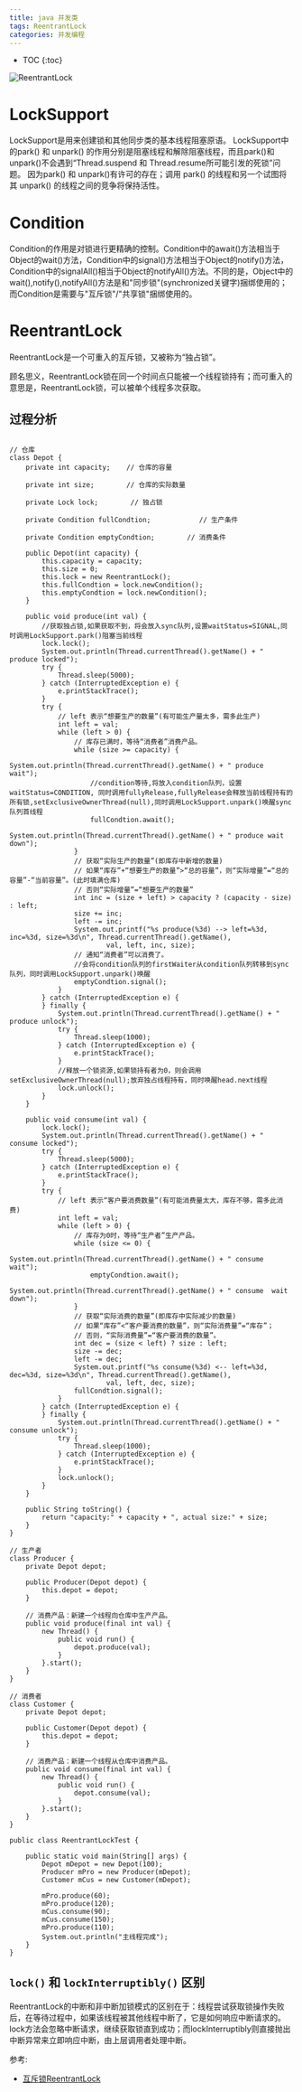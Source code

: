 ```yaml
---
title: java 并发类
tags: ReentrantLock
categories: 并发编程
---
```

* TOC
{:toc}

![ReentrantLock](.2017-12-04-map_images\ReentrantLock.png)

# LockSupport
LockSupport是用来创建锁和其他同步类的基本线程阻塞原语。
LockSupport中的park() 和 unpark() 的作用分别是阻塞线程和解除阻塞线程，而且park()和unpark()不会遇到“Thread.suspend 和 Thread.resume所可能引发的死锁”问题。
因为park() 和 unpark()有许可的存在；调用 park() 的线程和另一个试图将其 unpark() 的线程之间的竞争将保持活性。


# Condition
Condition的作用是对锁进行更精确的控制。Condition中的await()方法相当于Object的wait()方法，Condition中的signal()方法相当于Object的notify()方法，Condition中的signalAll()相当于Object的notifyAll()方法。不同的是，Object中的wait(),notify(),notifyAll()方法是和"同步锁"(synchronized关键字)捆绑使用的；而Condition是需要与"互斥锁"/"共享锁"捆绑使用的。

# ReentrantLock

ReentrantLock是一个可重入的互斥锁，又被称为“独占锁”。

顾名思义，ReentrantLock锁在同一个时间点只能被一个线程锁持有；而可重入的意思是，ReentrantLock锁，可以被单个线程多次获取。

## 过程分析

```

// 仓库
class Depot {
    private int capacity;    // 仓库的容量

    private int size;        // 仓库的实际数量

    private Lock lock;        // 独占锁

    private Condition fullCondtion;            // 生产条件

    private Condition emptyCondtion;        // 消费条件

    public Depot(int capacity) {
        this.capacity = capacity;
        this.size = 0;
        this.lock = new ReentrantLock();
        this.fullCondtion = lock.newCondition();
        this.emptyCondtion = lock.newCondition();
    }

    public void produce(int val) {
        //获取独占锁,如果获取不到，将会放入sync队列,设置waitStatus=SIGNAL,同时调用LockSupport.park()阻塞当前线程
        lock.lock();
        System.out.println(Thread.currentThread().getName() + " produce locked");
        try {
            Thread.sleep(5000);
        } catch (InterruptedException e) {
            e.printStackTrace();
        }
        try {
            // left 表示“想要生产的数量”(有可能生产量太多，需多此生产)
            int left = val;
            while (left > 0) {
                // 库存已满时，等待“消费者”消费产品。
                while (size >= capacity) {
                    System.out.println(Thread.currentThread().getName() + " produce  wait");
                    //condition等待,将放入condition队列，设置waitStatus=CONDITION, 同时调用fullyRelease,fullyRelease会释放当前线程持有的所有锁,setExclusiveOwnerThread(null),同时调用LockSupport.unpark()唤醒sync队列首线程
                    fullCondtion.await();
                    System.out.println(Thread.currentThread().getName() + " produce wait down");
                }
                // 获取“实际生产的数量”(即库存中新增的数量)
                // 如果“库存”+“想要生产的数量”>“总的容量”，则“实际增量”=“总的容量”-“当前容量”。(此时填满仓库)
                // 否则“实际增量”=“想要生产的数量”
                int inc = (size + left) > capacity ? (capacity - size) : left;
                size += inc;
                left -= inc;
                System.out.printf("%s produce(%3d) --> left=%3d, inc=%3d, size=%3d\n", Thread.currentThread().getName(),
                        val, left, inc, size);
                // 通知“消费者”可以消费了。
                //会将condition队列的firstWaiter从condition队列转移到sync队列，同时调用LockSupport.unpark()唤醒
                emptyCondtion.signal();
            }
        } catch (InterruptedException e) {
        } finally {
            System.out.println(Thread.currentThread().getName() + " produce unlock");
            try {
                Thread.sleep(1000);
            } catch (InterruptedException e) {
                e.printStackTrace();
            }
            //释放一个锁资源,如果锁持有者为0，则会调用setExclusiveOwnerThread(null);放弃独占线程持有，同时唤醒head.next线程
            lock.unlock();
        }
    }

    public void consume(int val) {
        lock.lock();
        System.out.println(Thread.currentThread().getName() + " consume locked");
        try {
            Thread.sleep(5000);
        } catch (InterruptedException e) {
            e.printStackTrace();
        }
        try {
            // left 表示“客户要消费数量”(有可能消费量太大，库存不够，需多此消费)
            int left = val;
            while (left > 0) {
                // 库存为0时，等待“生产者”生产产品。
                while (size <= 0) {
                    System.out.println(Thread.currentThread().getName() + " consume  wait");
                    emptyCondtion.await();
                    System.out.println(Thread.currentThread().getName() + " consume  wait down");
                }
                // 获取“实际消费的数量”(即库存中实际减少的数量)
                // 如果“库存”<“客户要消费的数量”，则“实际消费量”=“库存”；
                // 否则，“实际消费量”=“客户要消费的数量”。
                int dec = (size < left) ? size : left;
                size -= dec;
                left -= dec;
                System.out.printf("%s consume(%3d) <-- left=%3d, dec=%3d, size=%3d\n", Thread.currentThread().getName(),
                        val, left, dec, size);
                fullCondtion.signal();
            }
        } catch (InterruptedException e) {
        } finally {
            System.out.println(Thread.currentThread().getName() + " consume unlock");
            try {
                Thread.sleep(1000);
            } catch (InterruptedException e) {
                e.printStackTrace();
            }
            lock.unlock();
        }
    }

    public String toString() {
        return "capacity:" + capacity + ", actual size:" + size;
    }
}

// 生产者
class Producer {
    private Depot depot;

    public Producer(Depot depot) {
        this.depot = depot;
    }

    // 消费产品：新建一个线程向仓库中生产产品。
    public void produce(final int val) {
        new Thread() {
            public void run() {
                depot.produce(val);
            }
        }.start();
    }
}

// 消费者
class Customer {
    private Depot depot;

    public Customer(Depot depot) {
        this.depot = depot;
    }

    // 消费产品：新建一个线程从仓库中消费产品。
    public void consume(final int val) {
        new Thread() {
            public void run() {
                depot.consume(val);
            }
        }.start();
    }
}

public class ReentrantLockTest {

    public static void main(String[] args) {
        Depot mDepot = new Depot(100);
        Producer mPro = new Producer(mDepot);
        Customer mCus = new Customer(mDepot);

        mPro.produce(60);
        mPro.produce(120);
        mCus.consume(90);
        mCus.consume(150);
        mPro.produce(110);
        System.out.println("主线程完成");
    }
}
```

## `lock()` 和 `lockInterruptibly()` 区别
ReentrantLock的中断和非中断加锁模式的区别在于：线程尝试获取锁操作失败后，在等待过程中，如果该线程被其他线程中断了，它是如何响应中断请求的。lock方法会忽略中断请求，继续获取锁直到成功；而lockInterruptibly则直接抛出中断异常来立即响应中断，由上层调用者处理中断。


参考:
- [互斥锁ReentrantLock](http://www.cnblogs.com/skywang12345/p/3496101.html)
